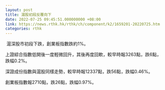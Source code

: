 ```yaml
---
layout: post
title: 滬股初段反覆向下
date: 2022-07-25 09:45:51.000000000 +08:00
link: https://news.rthk.hk/rthk/ch/component/k2/1659201-20220725.htm
categories: rthk
---
```


 滬深股市初段下跌，創業板指數跌約1%。

上證綜合指數低開後一度輕微回升，其後再度回軟，較早時報3263點，跌6點，跌幅0.2%。

深證成份指數與滬股同樣走勢，較早時報12337點，跌56點，跌幅0.46%。

創業板指數報2710點，跌26點，跌幅0.97%。
